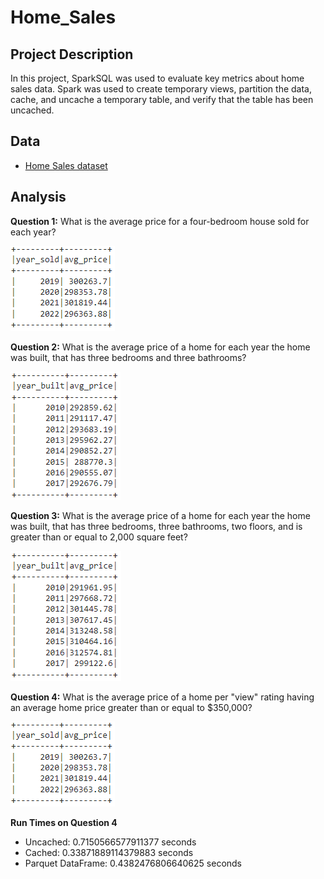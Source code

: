 # Home_Sales

## Project Description
In this project, SparkSQL was used to evaluate key metrics about home sales data. Spark was used to create temporary views, partition the data, cache, and uncache a temporary table, and verify that the table has been uncached. 

## Data
- [Home Sales dataset](https://2u-data-curriculum-team.s3.amazonaws.com/dataviz-classroom/v1.2/22-big-data/home_sales_revised.csv)

## Analysis
**Question 1:** What is the average price for a four-bedroom house sold for each year? 

![(https://github.com/jttran97/Home_Sales/blob/f2fa090de3c018ab154a1514a6d0b3f2bc46be29/Images/avg_4bed.png)](https://github.com/jttran97/Home_Sales/blob/29d27036ec62036ea7c7da4267758aac7a580517/Images/avg_4bed.png)

**Question 2:** What is the average price of a home for each year the home was built, that has three bedrooms and three bathrooms? 

![(https://github.com/jttran97/Home_Sales/blob/f2fa090de3c018ab154a1514a6d0b3f2bc46be29/Images/avg_3bed_3bath.png)](https://github.com/jttran97/Home_Sales/blob/29d27036ec62036ea7c7da4267758aac7a580517/Images/avg_3bed_3bath.png)

**Question 3:** What is the average price of a home for each year the home was built, that has three bedrooms, three bathrooms, two floors, and is greater than or equal to 2,000 square feet?

![(https://github.com/jttran97/Home_Sales/blob/f2fa090de3c018ab154a1514a6d0b3f2bc46be29/Images/avg_3bed_2floors.png)](https://github.com/jttran97/Home_Sales/blob/29d27036ec62036ea7c7da4267758aac7a580517/Images/avg_3bed_2floors.png)

**Question 4:** What is the average price of a home per "view" rating having an average home price greater than or equal to $350,000?

![(https://github.com/jttran97/Home_Sales/blob/f2fa090de3c018ab154a1514a6d0b3f2bc46be29/Images/view_ratings.png)](https://github.com/jttran97/Home_Sales/blob/29d27036ec62036ea7c7da4267758aac7a580517/Images/avg_4bed.png)

**Run Times on Question 4**
- Uncached: 0.7150566577911377 seconds
- Cached: 0.33871889114379883 seconds
- Parquet DataFrame: 0.4382476806640625 seconds

